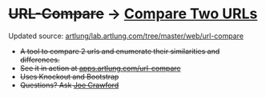 # <s>URL-Compare</s> &rarr; [Compare Two URLs](https://lab.artlung.com/url-compare/)

Updated source: [artlung/lab.artlung.com/tree/master/web/url-compare](https://github.com/artlung/lab.artlung.com/tree/master/web/url-compare)

* <s>A tool to compare 2 urls and enumerate their similarities and differences.</s>
* <s>See it in action at [apps.artlung.com/url-compare](https://apps.artlung.com/url-compare/)</s>
* <s>Uses Knockout and Bootstrap</s>
* <s>Questions? Ask [Joe Crawford](http://artlung.com/)</s>
